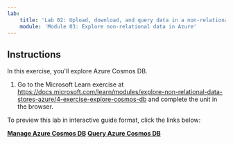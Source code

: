```yaml
---
lab:
    title: 'Lab 02: Upload, download, and query data in a non-relational data store'
    module: 'Module 03: Explore non-relational data in Azure'
---
```


## Instructions

In this exercise, you'll explore Azure Cosmos DB.

1.	Go to the Microsoft Learn exercise at https://docs.microsoft.com/learn/modules/explore-non-relational-data-stores-azure/4-exercise-explore-cosmos-db and complete the unit in the browser.

To preview this lab in interactive guide format, click the links below:

**[Manage Azure Cosmos DB](https://mslearn.cloudguides.com/en-us/guides/DP-900%20Exam%20Guide%20-%20Azure%20Data%20Fundamentals%20Exercise%204)**
**[Query Azure Cosmos DB](https://mslearn.cloudguides.com/en-us/guides/DP-900%20Exam%20Guide%20-%20Azure%20Data%20Fundamentals%20Exercise%205)**
